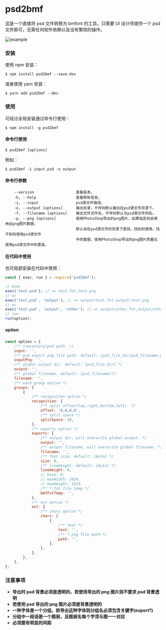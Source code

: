 # psd2bmf

这是一个直接将 psd 文件转换为 bmfont 的工具，只需要 UI 设计师提供一个 psd 文件即可，无需任何软件依赖以及没有繁琐的操作。

![example](https://gitee.com/porky-prince/psd2bmf/raw/master/docs/example.jpg)

### 安装

使用 npm 安装：

```shell
$ npm install psd2bmf --save-dev
```

或者使用 yarn 安装：

```shell
$ yarn add psd2bmf --dev
```

### 使用

可经过全局安装通过命令行使用：

```shell
$ npm install -g psd2bmf
```

#### 命令行使用

```shell
$ psd2bmf [options]
```

例如：

```shell
$ psd2bmf -i input.psd -o output
```

#### 命令行参数

```
    --version               	查看版本。
    -h, --help                  查看帮助信息。
    -i, --input      			psd源文件路径。
    -o, --output [options]   	输出目录，不传则默认输出在psd源文件目录下。
    -f, --filename [options]    输出文件文件名，不传则默认与psd源文件同名。
    -p, --png [options]        	使用PhotoShop导出的png图片，如果指定则会使用此png图片数据，
    							默认会在psd源文件的目录下查找，找到则使用，找不到则使用psd源文件
    							中的数据，使用PhotoShop导出的png图片质量比使用psd源文件中的更高。
```

#### 在代码中使用

也可局部安装在代码中使用：

```javascript
const { exec, run } = require('psd2bmf');

// exec
exec('test.psd'); // => test.fnt,test.png
// or
exec('test.psd', 'output'); // => output/test.fnt,output/test.png
// or
exec('test.psd', 'output', 'other'); // => output/other.fnt,output/other.png
// run
run(option);
```

##### option

```javascript
const option = {
    /** (necessary)psd path. */
    input: '',
    /** psd export png file path. default: [psd_file_dir/psd_filename.png] */
    inputPng: '',
    /** global output dir. default: [psd_file_dir] */
    output: '',
    /** global filename. default: [psd_filename]*/
    filename: '',
    /** each group option */
    groups: [
        {
            /** recognition option */
            recognition: {
                /** split offset(top,right,bottom,left). */
                offset: '0,0,0,0',
                /** split space */
                splitSpace: 10,
            },
            /** exports option */
            exports: {
                /** output dir, will overwrite global output. */
                output: '',
                /** output filename, will overwrite global filename. */
                filename: '',
                /** font size. default: [Auto] */
                size: 0,
                /** lineHeight. default: [Auto] */
                lineHeight: 0,
                // base: 0,
                // maxWidth: 1024,
                // maxHeight: 1024,
                /** *.fnt file temp */
                bmfFntTemp: '',
            },
            /** ext option */
            ext: {
                /** chars option */
                chars: [
                    {
                        /** text */
                        text: '',
                        /** *.png file path */
                        path: '',
                    },
                ],
            },
        },
    ],
};
```

### 注意事项

-   **导出时 psd 背景必须是透明的，若使用导出的 png 图片则不要求 psd 背景透明**
-   **若使用 psd 导出的 png 图片必须是背景透明的**
-   **一种字体是一个分组，欲导出这种字体则分组名必须包含关键字(export?)**
-   **分组中一段话是一个图层，且图层名每个字须与图一一对应**
-   **必须要有明显的间距**

